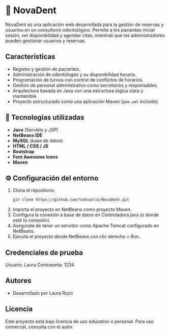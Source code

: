 # 🦷 NovaDent

NovaDent es una aplicación web desarrollada para la gestión de reservas y usuarios en un consultorio odontológico. Permite a los pacientes iniciar sesión, ver disponibilidad y agendar citas, mientras que los administradores pueden gestionar usuarios y reservas.

## Características

- Registro y gestión de pacientes.
- Administración de odontólogos y su disponibilidad horaria.
- Programación de turnos con control de conflictos de horarios.
- Gestión de personal administrativo como secretarios y responsables.
- Arquitectura basada en Java con una estructura lógica clara y mantenible.
- Proyecto estructurado como una aplicación Maven (`pom.xml` incluido).

## 🚀 Tecnologías utilizadas

- **Java** (Servlets y JSP)
- **NetBeans IDE**
- **MySQL** (base de datos)
- **HTML / CSS / JS**
- **Bootstrap**
- **Font Awesome Icons**
- **Maven**

## ⚙️ Configuración del entorno

1. Clona el repositorio:
   ```bash
   git clone https://github.com/tuUsuario/NovaDent.git
2. Importa el proyecto en NetBeans como proyecto Maven.
3. Configura la conexión a base de datos en Controladora.java (o donde esté tu conexión).
4. Asegúrate de tener un servidor como Apache Tomcat configurado en NetBeans.
5. Ejecuta el proyecto desde NetBeans con clic derecho > Run.

## Credenciales de prueba

Usuario: Laura
Contraseña: 1234

## Autores

- Desarrollado por Laura Rozo

## Licencia

Este proyecto está bajo licencia de uso educativo o personal. Para uso comercial, consulta con el autor.
